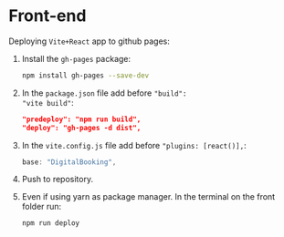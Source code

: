 # Front-end

Deploying <code>Vite+React</code> app to github pages:

1. Install the <code>gh-pages</code> package:

    ```bash
    npm install gh-pages --save-dev
    ```
    
2. In the <code>package.json</code> file add before <code>"build": "vite build"</code>:

    ```json
    "predeploy": "npm run build",
    "deploy": "gh-pages -d dist",
    ```

3. In the <code>vite.config.js</code> file add before <code>"plugins: [react()],</code>:

    ```js
    base: "DigitalBooking",
    ```
    
4. Push to repository.

5. Even if using yarn as package manager. In the terminal on the front folder run:

    ```bash
    npm run deploy
    ```
